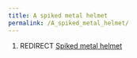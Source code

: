 ```yaml
---
title: A spiked metal helmet
permalink: /A_spiked_metal_helmet/
---
```


1.  REDIRECT [Spiked metal helmet](Spiked_metal_helmet "wikilink")
